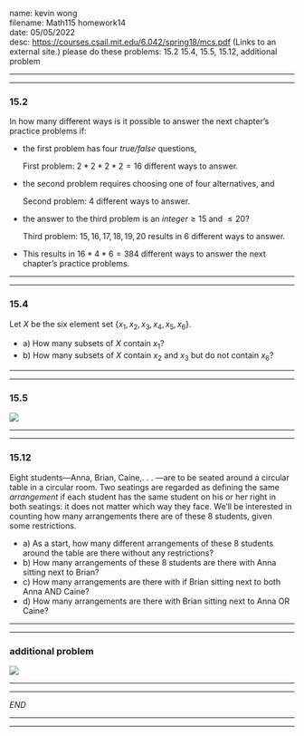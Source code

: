 name: kevin wong\
filename: Math115 homework14\
date: 05/05/2022\
desc: https://courses.csail.mit.edu/6.042/spring18/mcs.pdf (Links to an external site.) please do these problems: 15.2 15.4, 15.5, 15.12, additional problem


---
---

### 15.2 

In how many different ways is it possible to answer the next chapter’s practice problems if:

- the first problem has four *true/false* questions,

    First problem: $2 * 2 * 2 * 2 = 16$ different ways to answer.

- the second problem requires choosing one of four alternatives, and

    Second problem: $4$ different ways to answer.

- the answer to the third problem is an $integer \ge 15$ and $\le 20$?

    Third problem: $15, 16, 17, 18, 19, 20$ results in $6$ different ways to answer.

- This results in $16 * 4 * 6 = 384$ different ways to answer the next chapter’s practice problems.

---
---

### 15.4

Let $X$ be the six element set $\{x_1, x_2, x_3, x_4, x_5, x_6\}$.

- a) How many subsets of $X$ contain $x_1$?
- b) How many subsets of $X$ contain $x_2$ and $x_3$ but do not contain $x_6$?

---
---

### 15.5

![](https://i.imgur.com/7CRgn4v.png)

---
---

### 15.12

Eight students—Anna, Brian, Caine,. . . —are to be seated around a circular table in a circular room. Two seatings are regarded as defining the same *arrangement* if each student has the same student on his or her right in both seatings: it does not matter which way they face. We’ll be interested in counting how many arrangements there are of these 8 students, given some restrictions.

- a) As a start, how many different arrangements of these 8 students around the table are there without any restrictions?
- b) How many arrangements of these 8 students are there with Anna sitting next to Brian?
- c) How many arrangements are there with if Brian sitting next to both Anna AND Caine?
- d) How many arrangements are there with Brian sitting next to Anna OR Caine?

---
---

### additional problem

![](https://i.imgur.com/XNztcJf.png)


---
---


*END*

---
---